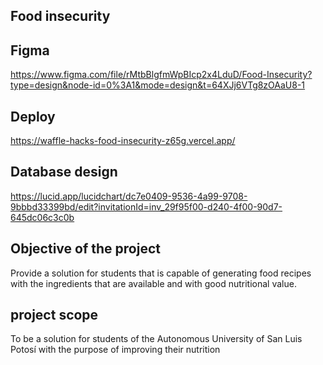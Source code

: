 ## Food insecurity
## Figma
https://www.figma.com/file/rMtbBlgfmWpBIcp2x4LduD/Food-Insecurity?type=design&node-id=0%3A1&mode=design&t=64XJj6VTg8zOAaU8-1

## Deploy
https://waffle-hacks-food-insecurity-z65g.vercel.app/

## Database design
https://lucid.app/lucidchart/dc7e0409-9536-4a99-9708-9bbbd33399bd/edit?invitationId=inv_29f95f00-d240-4f00-90d7-645dc06c3c0b

## Objective of the project 
Provide a solution for students that is capable of generating food recipes with the ingredients that are available and with good nutritional value.

## project scope 
To be a solution for students of the Autonomous University of San Luis Potosí with the purpose of improving their nutrition
